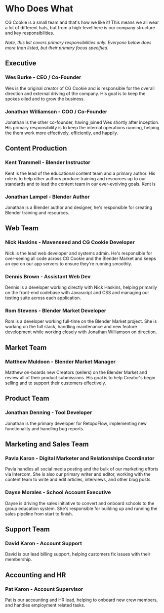 # Who Does What
CG Cookie is a small team and that's how we like it! This means we all wear a lot of different hats, but from a high-level here is our company structure and key responsibilities.

*Note, this list covers primary responsibilities only. Everyone below does more
than listed, but their primary focus specified.*

## Executive

### Wes Burke - CEO / Co-Founder

Wes is the original creator of CG Cookie and is responsible for the overall
direction and external driving of the company. His goal is to keep the spokes
oiled and to grow the business.

### Jonathan Williamson - COO / Co-Founder

Jonathan is the other co-founder, having joined Wes shortly after inception. His
primary responsibility is to keep the internal operations running, helping the
them work more effectively, efficiently, and happily.

## Content Production

### Kent Trammell - Blender Instructor

Kent is the lead of the educational content team and a primary author. His role
is to help other authors produce training and resources up to our standards and
to lead the content team in our ever-evolving goals. Kent is  

### Jonathan Lampel - Blender Author

Jonathan is a Blender author and designer, he's responsible for creating Blender
training and resources.

## Web Team

### Nick Haskins - Mavenseed and CG Cookie Developer

Nick is the lead web developer and systems admin. He's responsible for over-seeing
all code across CG Cookie and the Blender Market and keeps an eye on our app
servers to ensure they're running smoothly.

### Dennis Brown - Assistant Web Dev

Dennis is a developer working directly with Nick Haskins, helping primarily on the front-end
codebase with Javascript and CSS and managing our testing suite across each application.

### Rom Stevens - Blender Market Developer

Rom is a developer working full-time on the Blender Market project. She is working on the full stack, handling maintenance and new feature development while working closely with Jonathan Williamson on direction. 

## Market Team

### Matthew Muldoon - Blender Market Manager

Matthew on-boards new Creators (sellers) on the Blender Market and review all of
their product submissions. His goal is to help Creator's begin selling and to
support their customers effectively.

## Product Team

### Jonathan Denning - Tool Developer

Jonathan is the primary developer for RetopoFlow, implementing new functionality
and handling bug reports.

## Marketing and Sales Team

### Pavla Karon - Digital Marketer and Relationships Coordinator

Pavla handles all social media posting and the bulk of our marketing efforts
via Intercom. She is also our primary writer and editor, working with the content
team to write and edit articles, interviews, and other blog posts.

### Dayse Morales - School Account Executive

Dayse is driving the sales initiative to convert and onboard schools to the group education system. She's responsible for building up and running the sales pipeline from start to finish.

## Support Team

### David Karon - Account Support

David is our lead billing support, helping customers fix issues with their
membership.

## Accounting and HR

### Pat Karon - Account Supervisor

Pat is our accounting and HR lead, helping to onboard new crew members, and handles employment related tasks.
